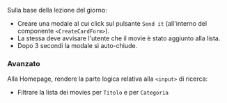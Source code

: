 Sulla base della lezione del giorno:

- Creare una modale al cui click sul pulsante `Send it` (all'interno del componente `<CreateCardForm>`).
- La stessa deve avvisare l'utente che il movie è stato aggiunto alla lista.
- Dopo 3 secondi la modale si auto-chiude.

### Avanzato

Alla Homepage, rendere la parte logica relativa alla `<input>` di ricerca:

- Filtrare la lista dei movies per `Titolo` e per `Categoria`
